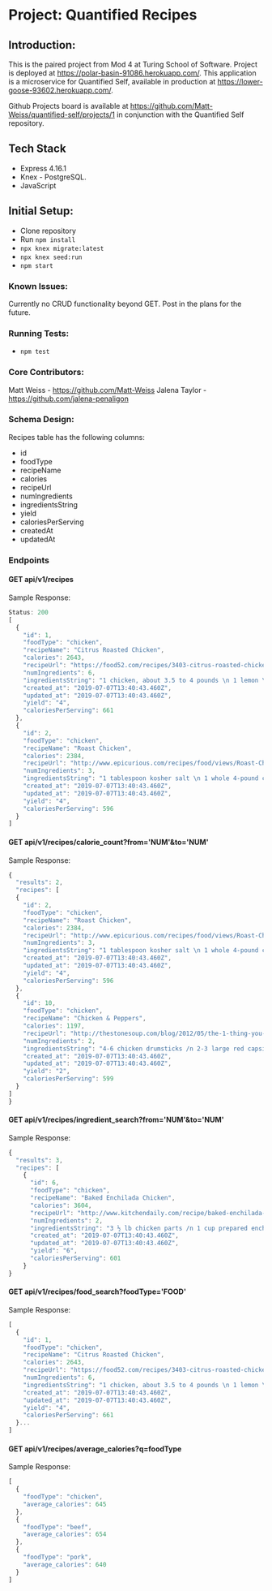 # Project: Quantified Recipes

## Introduction:
This is the paired project from Mod 4 at Turing School of Software. Project is deployed at https://polar-basin-91086.herokuapp.com/. This application is a microservice for Quantified Self, available in production at https://lower-goose-93602.herokuapp.com/.

Github Projects board is available at https://github.com/Matt-Weiss/quantified-self/projects/1 in conjunction with the Quantified Self repository.

## Tech Stack
* Express 4.16.1
* Knex - PostgreSQL.
* JavaScript

## Initial Setup:
- Clone repository
- Run `npm install`
- `npx knex migrate:latest`
- `npx knex seed:run`
- `npm start`

### Known Issues:
Currently no CRUD functionality beyond GET. Post in the plans for the future.

### Running Tests:
 - `npm test`

### Core Contributors:
Matt Weiss - https://github.com/Matt-Weiss
Jalena Taylor - https://github.com/jalena-penaligon

### Schema Design:
Recipes table has the following columns:
- id
- foodType
- recipeName
- calories
- recipeUrl
- numIngredients
- ingredientsString
- yield
- caloriesPerServing
- createdAt
- updatedAt

### Endpoints
#### GET api/v1/recipes
Sample Response:
```js
Status: 200
[
  {
    "id": 1,
    "foodType": "chicken",
    "recipeName": "Citrus Roasted Chicken",
    "calories": 2643,
    "recipeUrl": "https://food52.com/recipes/3403-citrus-roasted-chicken",
    "numIngredients": 6,
    "ingredientsString": "1 chicken, about 3.5 to 4 pounds \n 1 lemon \n 1 blood orange \n 1 tangerine or clementine \n Kosher salt \n 1/2 cup chicken broth",
    "created_at": "2019-07-07T13:40:43.460Z",
    "updated_at": "2019-07-07T13:40:43.460Z",
    "yield": "4",
    "caloriesPerServing": 661
  },
  {
    "id": 2,
    "foodType": "chicken",
    "recipeName": "Roast Chicken",
    "calories": 2384,
    "recipeUrl": "http://www.epicurious.com/recipes/food/views/Roast-Chicken-394676",
    "numIngredients": 3,
    "ingredientsString": "1 tablespoon kosher salt \n 1 whole 4-pound chicken, giblets reserved for another use \n 1/4 cup (1/2 stick) unsalted butter, melted",
    "created_at": "2019-07-07T13:40:43.460Z",
    "updated_at": "2019-07-07T13:40:43.460Z",
    "yield": "4",
    "caloriesPerServing": 596
  }
]
```

#### GET api/v1/recipes/calorie_count?from='NUM'&to='NUM'
Sample Response:
```js
{
  "results": 2,
  "recipes": [
  {
    "id": 2,
    "foodType": "chicken",
    "recipeName": "Roast Chicken",
    "calories": 2384,
    "recipeUrl": "http://www.epicurious.com/recipes/food/views/Roast-Chicken-394676",
    "numIngredients": 3,
    "ingredientsString": "1 tablespoon kosher salt \n 1 whole 4-pound chicken, giblets reserved for another use \n 1/4 cup (1/2 stick) unsalted butter, melted",
    "created_at": "2019-07-07T13:40:43.460Z",
    "updated_at": "2019-07-07T13:40:43.460Z",
    "yield": "4",
    "caloriesPerServing": 596
  },
  {
    "id": 10,
    "foodType": "chicken",
    "recipeName": "Chicken & Peppers",
    "calories": 1197,
    "recipeUrl": "http://thestonesoup.com/blog/2012/05/the-1-thing-you-should-never-do-when-combining-flavours/",
    "numIngredients": 2,
    "ingredientsString": "4-6 chicken drumsticks /n 2-3 large red capsicum (bell peppers), chopped",
    "created_at": "2019-07-07T13:40:43.460Z",
    "updated_at": "2019-07-07T13:40:43.460Z",
    "yield": "2",
    "caloriesPerServing": 599
  }
]
}
```

#### GET api/v1/recipes/ingredient_search?from='NUM'&to='NUM'
Sample Response:

```js
{
  "results": 3,
  "recipes": [
    {
      "id": 6,
      "foodType": "chicken",
      "recipeName": "Baked Enchilada Chicken",
      "calories": 3604,
      "recipeUrl": "http://www.kitchendaily.com/recipe/baked-enchilada-chicken",
      "numIngredients": 2,
      "ingredientsString": "3 ½ lb chicken parts /n 1 cup prepared enchilada sauce",
      "created_at": "2019-07-07T13:40:43.460Z",
      "updated_at": "2019-07-07T13:40:43.460Z",
      "yield": "6",
      "caloriesPerServing": 601
    }
}
```

#### GET api/v1/recipes/food_search?foodType='FOOD'
Sample Response:
```js
[
  {
    "id": 1,
    "foodType": "chicken",
    "recipeName": "Citrus Roasted Chicken",
    "calories": 2643,
    "recipeUrl": "https://food52.com/recipes/3403-citrus-roasted-chicken",
    "numIngredients": 6,
    "ingredientsString": "1 chicken, about 3.5 to 4 pounds \n 1 lemon \n 1 blood orange \n 1 tangerine or clementine \n Kosher salt \n 1/2 cup chicken broth",
    "created_at": "2019-07-07T13:40:43.460Z",
    "updated_at": "2019-07-07T13:40:43.460Z",
    "yield": "4",
    "caloriesPerServing": 661
  }...
]
```
#### GET api/v1/recipes/average_calories?q=foodType
Sample Response:
```js
[
  {
    "foodType": "chicken",
    "average_calories": 645
  },
  {
    "foodType": "beef",
    "average_calories": 654
  },
  {
    "foodType": "pork",
    "average_calories": 640
  }
]
```
